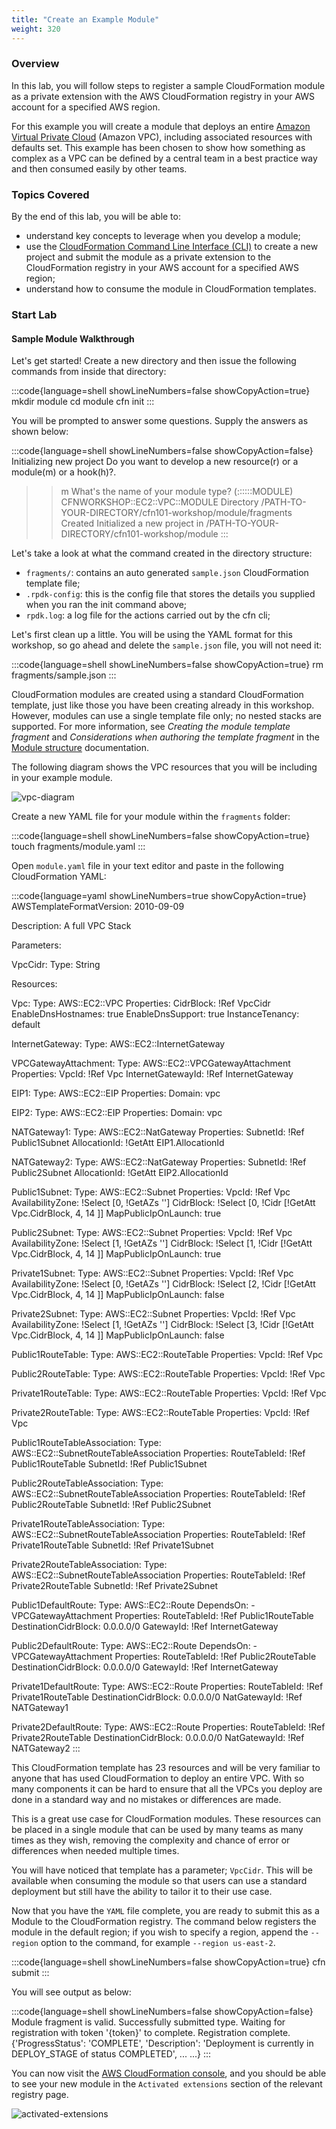 ```yaml
---
title: "Create an Example Module"
weight: 320
---
```


### Overview

In this lab, you will follow steps to register a sample CloudFormation module as a private extension with the AWS CloudFormation registry in your AWS account for a specified AWS region.

For this example you will create a module that deploys an entire [Amazon Virtual Private Cloud](https://docs.aws.amazon.com/vpc/latest/userguide/what-is-amazon-vpc.html) (Amazon VPC), including associated resources with defaults set. This example has been chosen to show how something as complex as a VPC can be defined by a central team in a best practice way and then consumed easily by other teams.

### Topics Covered

By the end of this lab, you will be able to:

* understand key concepts to leverage when you develop a module;
* use the [CloudFormation Command Line Interface (CLI)](https://docs.aws.amazon.com/cloudformation-cli/latest/userguide/what-is-cloudformation-cli.html) to create a new project and submit the module as a private extension to the CloudFormation registry in your AWS account for a specified AWS region;
* understand how to consume the module in CloudFormation templates.

### Start Lab

#### Sample Module Walkthrough

Let's get started! Create a new directory and then issue the following commands from inside that directory:

:::code{language=shell showLineNumbers=false showCopyAction=true}
mkdir module
cd module
cfn init
:::

You will be prompted to answer some questions. Supply the answers as shown below:

:::code{language=shell showLineNumbers=false showCopyAction=false}
Initializing new project
Do you want to develop a new resource(r) or a module(m) or a hook(h)?.
>> m
What's the name of your module type?
(<Organization>::<Service>::<Name>::MODULE)
>> CFNWORKSHOP::EC2::VPC::MODULE
Directory  /PATH-TO-YOUR-DIRECTORY/cfn101-workshop/module/fragments  Created
Initialized a new project in /PATH-TO-YOUR-DIRECTORY/cfn101-workshop/module
:::

Let's take a look at what the command created in the directory structure:

* `fragments/`: contains an auto generated `sample.json` CloudFormation template file;
* `.rpdk-config`: this is the config file that stores the details you supplied when you ran the init command above;
* `rpdk.log`: a log file for the actions carried out by the cfn cli;


Let's first clean up a little. You will be using the YAML format for this workshop, so go ahead and delete the `sample.json` file, you will not need it:

:::code{language=shell showLineNumbers=false showCopyAction=true}
rm fragments/sample.json
:::

CloudFormation modules are created using a standard CloudFormation template, just like those you have been creating already in this workshop. However, modules can use a single template file only; no nested stacks are supported. For more information, see _Creating the module template fragment_ and _Considerations when authoring the template fragment_ in the [Module structure](https://docs.aws.amazon.com/cloudformation-cli/latest/userguide/modules-structure.html) documentation.

The following diagram shows the VPC resources that you will be including in your example module.

![vpc-diagram](/static/advanced/modules/vpc.png)

Create a new YAML file for your module within the `fragments` folder:

:::code{language=shell showLineNumbers=false showCopyAction=true}
touch fragments/module.yaml
:::

Open `module.yaml` file in your text editor and paste in the following CloudFormation YAML:

<!-- vale off -->
:::code{language=yaml showLineNumbers=true showCopyAction=true}
AWSTemplateFormatVersion: 2010-09-09

Description: A full VPC Stack

Parameters:

  VpcCidr:
    Type: String

Resources:

  Vpc:
    Type: AWS::EC2::VPC
    Properties:
      CidrBlock: !Ref VpcCidr
      EnableDnsHostnames: true
      EnableDnsSupport: true
      InstanceTenancy: default

  InternetGateway:
    Type: AWS::EC2::InternetGateway

  VPCGatewayAttachment:
    Type: AWS::EC2::VPCGatewayAttachment
    Properties:
      VpcId: !Ref Vpc
      InternetGatewayId: !Ref InternetGateway

  EIP1:
    Type: AWS::EC2::EIP
    Properties:
      Domain: vpc

  EIP2:
    Type: AWS::EC2::EIP
    Properties:
      Domain: vpc

  NATGateway1:
    Type: AWS::EC2::NatGateway
    Properties:
      SubnetId: !Ref Public1Subnet
      AllocationId: !GetAtt EIP1.AllocationId

  NATGateway2:
    Type: AWS::EC2::NatGateway
    Properties:
      SubnetId: !Ref Public2Subnet
      AllocationId: !GetAtt EIP2.AllocationId

  Public1Subnet:
    Type: AWS::EC2::Subnet
    Properties:
      VpcId: !Ref Vpc
      AvailabilityZone: !Select [0, !GetAZs '']
      CidrBlock: !Select [0, !Cidr [!GetAtt Vpc.CidrBlock, 4, 14 ]]
      MapPublicIpOnLaunch: true

  Public2Subnet:
    Type: AWS::EC2::Subnet
    Properties:
      VpcId: !Ref Vpc
      AvailabilityZone: !Select [1, !GetAZs '']
      CidrBlock: !Select [1, !Cidr [!GetAtt Vpc.CidrBlock, 4, 14 ]]
      MapPublicIpOnLaunch: true

  Private1Subnet:
    Type: AWS::EC2::Subnet
    Properties:
      VpcId: !Ref Vpc
      AvailabilityZone: !Select [0, !GetAZs '']
      CidrBlock: !Select [2, !Cidr [!GetAtt Vpc.CidrBlock, 4, 14 ]]
      MapPublicIpOnLaunch: false

  Private2Subnet:
    Type: AWS::EC2::Subnet
    Properties:
      VpcId: !Ref Vpc
      AvailabilityZone: !Select [1, !GetAZs '']
      CidrBlock: !Select [3, !Cidr [!GetAtt Vpc.CidrBlock, 4, 14 ]]
      MapPublicIpOnLaunch: false

  Public1RouteTable:
    Type: AWS::EC2::RouteTable
    Properties:
      VpcId: !Ref Vpc

  Public2RouteTable:
    Type: AWS::EC2::RouteTable
    Properties:
      VpcId: !Ref Vpc

  Private1RouteTable:
    Type: AWS::EC2::RouteTable
    Properties:
      VpcId: !Ref Vpc

  Private2RouteTable:
    Type: AWS::EC2::RouteTable
    Properties:
      VpcId: !Ref Vpc

  Public1RouteTableAssociation:
    Type: AWS::EC2::SubnetRouteTableAssociation
    Properties:
      RouteTableId: !Ref Public1RouteTable
      SubnetId: !Ref Public1Subnet

  Public2RouteTableAssociation:
    Type: AWS::EC2::SubnetRouteTableAssociation
    Properties:
      RouteTableId: !Ref Public2RouteTable
      SubnetId: !Ref Public2Subnet

  Private1RouteTableAssociation:
    Type: AWS::EC2::SubnetRouteTableAssociation
    Properties:
      RouteTableId: !Ref Private1RouteTable
      SubnetId: !Ref Private1Subnet

  Private2RouteTableAssociation:
    Type: AWS::EC2::SubnetRouteTableAssociation
    Properties:
      RouteTableId: !Ref Private2RouteTable
      SubnetId: !Ref Private2Subnet

  Public1DefaultRoute:
    Type: AWS::EC2::Route
    DependsOn:
      - VPCGatewayAttachment
    Properties:
      RouteTableId: !Ref Public1RouteTable
      DestinationCidrBlock: 0.0.0.0/0
      GatewayId: !Ref InternetGateway

  Public2DefaultRoute:
    Type: AWS::EC2::Route
    DependsOn:
      - VPCGatewayAttachment
    Properties:
      RouteTableId: !Ref Public2RouteTable
      DestinationCidrBlock: 0.0.0.0/0
      GatewayId: !Ref InternetGateway

  Private1DefaultRoute:
    Type: AWS::EC2::Route
    Properties:
      RouteTableId: !Ref Private1RouteTable
      DestinationCidrBlock: 0.0.0.0/0
      NatGatewayId: !Ref NATGateway1

  Private2DefaultRoute:
    Type: AWS::EC2::Route
    Properties:
      RouteTableId: !Ref Private2RouteTable
      DestinationCidrBlock: 0.0.0.0/0
      NatGatewayId: !Ref NATGateway2
:::
<!-- vale on -->

This CloudFormation template has 23 resources and will be very familiar to anyone that has used CloudFormation to deploy an entire VPC. With so many components it can be hard to ensure that all the VPCs you deploy are done in a standard way and no mistakes or differences are made.

This is a great use case for CloudFormation modules. These resources can be placed in a single module that can be used by many teams as many times as they wish, removing the complexity and chance of error or differences when needed multiple times.

You will have noticed that template has a parameter; `VpcCidr`. This will be available when consuming the module so that users can use a standard deployment but still have the ability to tailor it to their use case.

Now that you have the `YAML` file complete, you are ready to submit this as a Module to the CloudFormation registry. The command below registers the module in the default region; if you wish to specify a region, append the `--region` option to the command, for example `--region us-east-2`.

:::code{language=shell showLineNumbers=false showCopyAction=true}
cfn submit
:::

You will see output as below:

:::code{language=shell showLineNumbers=false showCopyAction=false}
Module fragment is valid.
Successfully submitted type. Waiting for registration with token '{token}' to complete.
Registration complete.
{'ProgressStatus': 'COMPLETE', 'Description': 'Deployment is currently in DEPLOY_STAGE of status COMPLETED', ...
...}
:::

You can now visit the [AWS CloudFormation console](https://console.aws.amazon.com/cloudformation/), and you should be able to see your new module in the `Activated extensions` section of the relevant registry page.

![activated-extensions](/static/advanced/modules/ActivatedExtensions.png)
